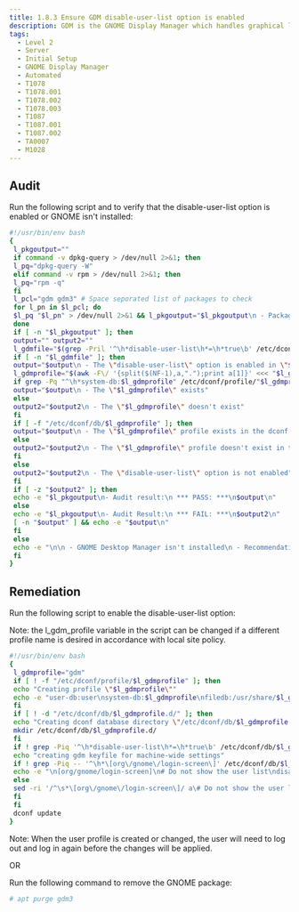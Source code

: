 ```yaml
---
title: 1.8.3 Ensure GDM disable-user-list option is enabled
description: GDM is the GNOME Display Manager which handles graphical login for GNOME based systems. The disable-user-list option controls if a list of users is displayed on the login screen
tags:
  - Level 2
  - Server
  - Initial Setup
  - GNOME Display Manager
  - Automated
  - T1078
  - T1078.001
  - T1078.002
  - T1078.003
  - T1087
  - T1087.001
  - T1087.002
  - TA0007
  - M1028
---
```


## Audit
Run the following script and to verify that the disable-user-list option is enabled or GNOME isn't installed:
```bash linenums="1"
#!/usr/bin/env bash
{
 l_pkgoutput=""
 if command -v dpkg-query > /dev/null 2>&1; then
 l_pq="dpkg-query -W"
 elif command -v rpm > /dev/null 2>&1; then
 l_pq="rpm -q"
 fi
 l_pcl="gdm gdm3" # Space seporated list of packages to check
 for l_pn in $l_pcl; do
 $l_pq "$l_pn" > /dev/null 2>&1 && l_pkgoutput="$l_pkgoutput\n - Package: \"$l_pn\" exists on the system\n - checking configuration"
 done
 if [ -n "$l_pkgoutput" ]; then
 output="" output2=""
 l_gdmfile="$(grep -Pril '^\h*disable-user-list\h*=\h*true\b' /etc/dconf/db)"
 if [ -n "$l_gdmfile" ]; then
 output="$output\n - The \"disable-user-list\" option is enabled in \"$l_gdmfile\""
 l_gdmprofile="$(awk -F\/ '{split($(NF-1),a,".");print a[1]}' <<< "$l_gdmfile")"
 if grep -Pq "^\h*system-db:$l_gdmprofile" /etc/dconf/profile/"$l_gdmprofile"; then
 output="$output\n - The \"$l_gdmprofile\" exists"
 else
 output2="$output2\n - The \"$l_gdmprofile\" doesn't exist"
 fi
 if [ -f "/etc/dconf/db/$l_gdmprofile" ]; then
 output="$output\n - The \"$l_gdmprofile\" profile exists in the dconf database"
 else
 output2="$output2\n - The \"$l_gdmprofile\" profile doesn't exist in the dconf database"
 fi
 else
 output2="$output2\n - The \"disable-user-list\" option is not enabled"
 fi
 if [ -z "$output2" ]; then
 echo -e "$l_pkgoutput\n- Audit result:\n *** PASS: ***\n$output\n"
 else
 echo -e "$l_pkgoutput\n- Audit Result:\n *** FAIL: ***\n$output2\n"
 [ -n "$output" ] && echo -e "$output\n"
 fi
 else
 echo -e "\n\n - GNOME Desktop Manager isn't installed\n - Recommendation is Not Applicable\n- Audit result:\n *** PASS ***\n"
 fi
}
```

## Remediation
Run the following script to enable the disable-user-list option:

Note: the l_gdm_profile variable in the script can be changed if a different profile name is desired in accordance with local site policy.
```bash linenums="1"
#!/usr/bin/env bash
{
 l_gdmprofile="gdm"
 if [ ! -f "/etc/dconf/profile/$l_gdmprofile" ]; then
 echo "Creating profile \"$l_gdmprofile\""
 echo -e "user-db:user\nsystem-db:$l_gdmprofile\nfiledb:/usr/share/$l_gdmprofile/greeter-dconf-defaults" > /etc/dconf/profile/$l_gdmprofile
 fi
 if [ ! -d "/etc/dconf/db/$l_gdmprofile.d/" ]; then
 echo "Creating dconf database directory \"/etc/dconf/db/$l_gdmprofile.d/\""
 mkdir /etc/dconf/db/$l_gdmprofile.d/
 fi
 if ! grep -Piq '^\h*disable-user-list\h*=\h*true\b' /etc/dconf/db/$l_gdmprofile.d/*; then
 echo "creating gdm keyfile for machine-wide settings"
 if ! grep -Piq -- '^\h*\[org\/gnome\/login-screen\]' /etc/dconf/db/$l_gdmprofile.d/*; then
 echo -e "\n[org/gnome/login-screen]\n# Do not show the user list\ndisable-user-list=true" >> /etc/dconf/db/$l_gdmprofile.d/00-loginscreen
 else
 sed -ri '/^\s*\[org\/gnome\/login-screen\]/ a\# Do not show the user list\ndisable-user-list=true' $(grep -Pil -- '^\h*\[org\/gnome\/loginscreen\]' /etc/dconf/db/$l_gdmprofile.d/*)
 fi
 fi
 dconf update
}
```

Note: When the user profile is created or changed, the user will need to log out and log in again before the changes will be applied.

OR

Run the following command to remove the GNOME package:
```bash
# apt purge gdm3
```
